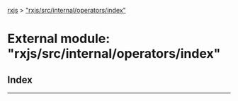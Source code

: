[rxjs](../README.md) > ["rxjs/src/internal/operators/index"](../modules/_rxjs_src_internal_operators_index_.md)

# External module: "rxjs/src/internal/operators/index"

## Index

---

